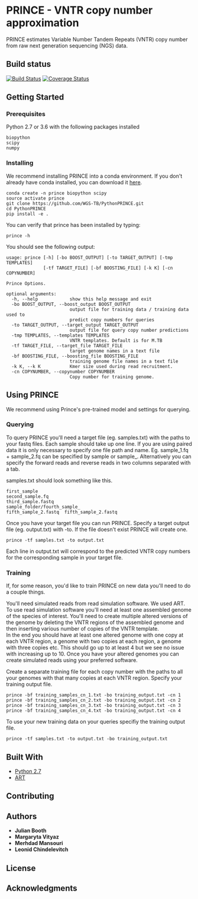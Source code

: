 # PRINCE - VNTR copy number approximation

PRINCE estimates Variable Number Tandem Repeats (VNTR) copy number from raw next generation sequencing (NGS) data.

## Build status

[![Build Status](https://travis-ci.org/WGS-TB/PythonPRINCE.svg?branch=master)](https://travis-ci.org/WGS-TB/PythonPRINCE)
[![Coverage Status](https://coveralls.io/repos/github/WGS-TB/PythonPRINCE/badge.svg?branch=master)](https://coveralls.io/github/WGS-TB/PythonPRINCE?branch=master)

## Getting Started

### Prerequisites

Python 2.7 or 3.6 with the following packages installed

```
biopython
scipy
numpy
```

### Installing

We recommend installing PRINCE into a conda environment. If you don't already have conda installed, you can download it [here](https://conda.io/miniconda.html). 

```
conda create -n prince biopython scipy
source activate prince
git clone https://github.com/WGS-TB/PythonPRINCE.git
cd PythonPRINCE
pip install -e .
```

You can verify that prince has been installed by typing:

```
prince -h
```

You should see the following output:

```
usage: prince [-h] [-bo BOOST_OUTPUT] [-to TARGET_OUTPUT] [-tmp TEMPLATES]
              [-tf TARGET_FILE] [-bf BOOSTING_FILE] [-k K] [-cn COPYNUMBER]

Prince Options.

optional arguments:
  -h, --help            show this help message and exit
  -bo BOOST_OUTPUT, --boost_output BOOST_OUTPUT
                        output file for training data / training data used to
                        predict copy numbers for queries
  -to TARGET_OUTPUT, --target_output TARGET_OUTPUT
                        output file for query copy number predictions
  -tmp TEMPLATES, --templates TEMPLATES
                        VNTR templates. Default is for M.TB
  -tf TARGET_FILE, --target_file TARGET_FILE
                        target genome names in a text file
  -bf BOOSTING_FILE, --boosting_file BOOSTING_FILE
                        training genome file names in a text file
  -k K, --k K           Kmer size used during read recruitment.
  -cn COPYNUMBER, --copynumber COPYNUMBER
                        Copy number for training genome.
```

## Using PRINCE

We recommend using Prince's pre-trained model and settings for querying.

### Querying

To query PRINCE you'll need a target file (eg. samples.txt) with the paths to your fastq files.
Each sample should take up one line. If you are using paired data it is only necessary to specify one file path and name.
Eg. sample_1.fq + sample_2.fq can be specified by sample or sample_. Alternatively you can specify the forward reads and reverse reads in two columns separated with a tab.   

samples.txt should look something like this.
```
first_sample
second_sample.fq
third_sample.fastq
sample_folder/fourth_sample_
fifth_sample_2.fastq  fifth_sample_2.fastq
```
Once you have your target file you can run PRINCE.
Specify a target output file (eg. output.txt) with -to. If the file doesn't exist PRINCE will create one. 

```
prince -tf samples.txt -to output.txt
``` 

Each line in output.txt will correspond to the predicted VNTR copy numbers for the corresponding sample in your target file.

### Training

If, for some reason, you'd like to train PRINCE on new data you'll need to do a couple things.

You'll need simulated reads from read simulation software. We used ART.
To use read simulation software you'll need at least one assembled genome of the species of interest.
You'll need to create multiple altered versions of the genome by deleting the VNTR regions of the assembled genome and then inserting various number of copies of the VNTR template.  
In the end you should have at least one altered genome with one copy at each VNTR region, a genome with two copies at each region, a genome with three copies etc.
This should go up to at least 4 but we see no issue with increasing up to 10.
Once you have your altered genomes you can create simulated reads using your preferred software. 

Create a separate training file for each copy number with the paths to all your genomes with that many copies at each VNTR region.
Specify your training output file.
```
prince -bf training_samples_cn_1.txt -bo training_output.txt -cn 1
prince -bf training_samples_cn_2.txt -bo training_output.txt -cn 2
prince -bf training_samples_cn_3.txt -bo training_output.txt -cn 3
prince -bf training_samples_cn_4.txt -bo training_output.txt -cn 4
```
To use your new training data on your queries specifiy the training output file.
```
prince -tf samples.txt -to output.txt -bo training_output.txt
```

## Built With

* [Python 2.7](https://www.python.org/download/releases/2.7/)
* [ART](https://www.niehs.nih.gov/research/resources/software/biostatistics/art/index.cfm)

## Contributing

## Authors

* **Julian Booth**
* **Margaryta Vityaz** 
* **Merhdad Mansouri** 
* **Leonid Chindelevitch** 

## License


## Acknowledgments
